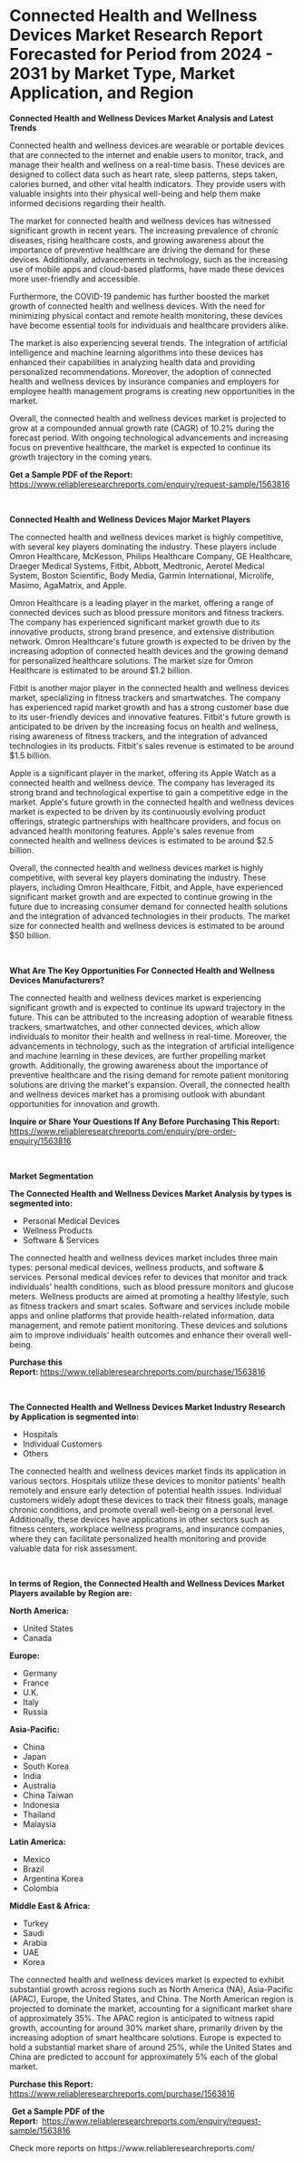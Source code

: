 <p><h1>Connected Health and Wellness Devices Market Research Report Forecasted for Period from 2024 -  2031 by Market Type, Market Application, and Region</h1></p><p><strong>Connected Health and Wellness Devices Market Analysis and Latest Trends</strong></p>
<p><p>Connected health and wellness devices are wearable or portable devices that are connected to the internet and enable users to monitor, track, and manage their health and wellness on a real-time basis. These devices are designed to collect data such as heart rate, sleep patterns, steps taken, calories burned, and other vital health indicators. They provide users with valuable insights into their physical well-being and help them make informed decisions regarding their health.</p><p>The market for connected health and wellness devices has witnessed significant growth in recent years. The increasing prevalence of chronic diseases, rising healthcare costs, and growing awareness about the importance of preventive healthcare are driving the demand for these devices. Additionally, advancements in technology, such as the increasing use of mobile apps and cloud-based platforms, have made these devices more user-friendly and accessible.</p><p>Furthermore, the COVID-19 pandemic has further boosted the market growth of connected health and wellness devices. With the need for minimizing physical contact and remote health monitoring, these devices have become essential tools for individuals and healthcare providers alike.</p><p>The market is also experiencing several trends. The integration of artificial intelligence and machine learning algorithms into these devices has enhanced their capabilities in analyzing health data and providing personalized recommendations. Moreover, the adoption of connected health and wellness devices by insurance companies and employers for employee health management programs is creating new opportunities in the market.</p><p>Overall, the connected health and wellness devices market is projected to grow at a compounded annual growth rate (CAGR) of 10.2% during the forecast period. With ongoing technological advancements and increasing focus on preventive healthcare, the market is expected to continue its growth trajectory in the coming years.</p></p>
<p><strong>Get a Sample PDF of the Report:&nbsp;</strong> <a href="https://www.reliableresearchreports.com/enquiry/request-sample/1563816">https://www.reliableresearchreports.com/enquiry/request-sample/1563816</a></p>
<p>&nbsp;</p>
<p><strong>Connected Health and Wellness Devices Major Market Players</strong></p>
<p><p>The connected health and wellness devices market is highly competitive, with several key players dominating the industry. These players include Omron Healthcare, McKesson, Philips Healthcare Company, GE Healthcare, Draeger Medical Systems, Fitbit, Abbott, Medtronic, Aerotel Medical System, Boston Scientific, Body Media, Garmin International, Microlife, Masimo, AgaMatrix, and Apple.</p><p>Omron Healthcare is a leading player in the market, offering a range of connected devices such as blood pressure monitors and fitness trackers. The company has experienced significant market growth due to its innovative products, strong brand presence, and extensive distribution network. Omron Healthcare's future growth is expected to be driven by the increasing adoption of connected health devices and the growing demand for personalized healthcare solutions. The market size for Omron Healthcare is estimated to be around $1.2 billion.</p><p>Fitbit is another major player in the connected health and wellness devices market, specializing in fitness trackers and smartwatches. The company has experienced rapid market growth and has a strong customer base due to its user-friendly devices and innovative features. Fitbit's future growth is anticipated to be driven by the increasing focus on health and wellness, rising awareness of fitness trackers, and the integration of advanced technologies in its products. Fitbit's sales revenue is estimated to be around $1.5 billion.</p><p>Apple is a significant player in the market, offering its Apple Watch as a connected health and wellness device. The company has leveraged its strong brand and technological expertise to gain a competitive edge in the market. Apple's future growth in the connected health and wellness devices market is expected to be driven by its continuously evolving product offerings, strategic partnerships with healthcare providers, and focus on advanced health monitoring features. Apple's sales revenue from connected health and wellness devices is estimated to be around $2.5 billion.</p><p>Overall, the connected health and wellness devices market is highly competitive, with several key players dominating the industry. These players, including Omron Healthcare, Fitbit, and Apple, have experienced significant market growth and are expected to continue growing in the future due to increasing consumer demand for connected health solutions and the integration of advanced technologies in their products. The market size for connected health and wellness devices is estimated to be around $50 billion.</p></p>
<p>&nbsp;</p>
<p><strong>What Are The Key Opportunities For Connected Health and Wellness Devices Manufacturers?</strong></p>
<p><p>The connected health and wellness devices market is experiencing significant growth and is expected to continue its upward trajectory in the future. This can be attributed to the increasing adoption of wearable fitness trackers, smartwatches, and other connected devices, which allow individuals to monitor their health and wellness in real-time. Moreover, the advancements in technology, such as the integration of artificial intelligence and machine learning in these devices, are further propelling market growth. Additionally, the growing awareness about the importance of preventive healthcare and the rising demand for remote patient monitoring solutions are driving the market's expansion. Overall, the connected health and wellness devices market has a promising outlook with abundant opportunities for innovation and growth.</p></p>
<p><strong>Inquire or Share Your Questions If Any Before Purchasing This Report:</strong> <a href="https://www.reliableresearchreports.com/enquiry/pre-order-enquiry/1563816">https://www.reliableresearchreports.com/enquiry/pre-order-enquiry/1563816</a></p>
<p>&nbsp;</p>
<p><strong>Market Segmentation</strong></p>
<p><strong>The Connected Health and Wellness Devices Market Analysis by types is segmented into:</strong></p>
<p><ul><li>Personal Medical Devices</li><li>Wellness Products</li><li>Software & Services</li></ul></p>
<p><p>The connected health and wellness devices market includes three main types: personal medical devices, wellness products, and software & services. Personal medical devices refer to devices that monitor and track individuals' health conditions, such as blood pressure monitors and glucose meters. Wellness products are aimed at promoting a healthy lifestyle, such as fitness trackers and smart scales. Software and services include mobile apps and online platforms that provide health-related information, data management, and remote patient monitoring. These devices and solutions aim to improve individuals' health outcomes and enhance their overall well-being.</p></p>
<p><strong>Purchase this Report:&nbsp;</strong><a href="https://www.reliableresearchreports.com/purchase/1563816">https://www.reliableresearchreports.com/purchase/1563816</a></p>
<p>&nbsp;</p>
<p><strong>The Connected Health and Wellness Devices Market Industry Research by Application is segmented into:</strong></p>
<p><ul><li>Hospitals</li><li>Individual Customers</li><li>Others</li></ul></p>
<p><p>The connected health and wellness devices market finds its application in various sectors. Hospitals utilize these devices to monitor patients' health remotely and ensure early detection of potential health issues. Individual customers widely adopt these devices to track their fitness goals, manage chronic conditions, and promote overall well-being on a personal level. Additionally, these devices have applications in other sectors such as fitness centers, workplace wellness programs, and insurance companies, where they can facilitate personalized health monitoring and provide valuable data for risk assessment.</p></p>
<p>&nbsp;</p>
<p><strong>In terms of Region, the Connected Health and Wellness Devices Market Players available by Region are:</strong></p>
<p>
    <p> <strong> North America: </strong>
        <ul>
            <li>United States</li>
            <li>Canada</li>
        </ul>
        </p> 
    <p> <strong> Europe: </strong>
        <ul>
            <li>Germany</li>
            <li>France</li>
            <li>U.K.</li>
            <li>Italy</li>
            <li>Russia</li>
        </ul>
        </p> 
    <p> <strong> Asia-Pacific: </strong>
        <ul>
            <li>China</li>
            <li>Japan</li>
            <li>South Korea</li>
            <li>India</li>
            <li>Australia</li>
            <li>China Taiwan</li>
            <li>Indonesia</li>
            <li>Thailand</li>
            <li>Malaysia</li>
        </ul>
        </p> 
    <p> <strong> Latin America: </strong>
        <ul>
            <li>Mexico</li>
            <li>Brazil</li>
            <li>Argentina Korea</li>
            <li>Colombia</li>
        </ul>
        </p> 
    <p> <strong> Middle East & Africa: </strong>
        <ul>
            <li>Turkey</li>
            <li>Saudi</li>
            <li>Arabia</li>
            <li>UAE</li>
            <li>Korea</li>
        </ul>
    </p>
    </p>
<p><p>The connected health and wellness devices market is expected to exhibit substantial growth across regions such as North America (NA), Asia-Pacific (APAC), Europe, the United States, and China. The North American region is projected to dominate the market, accounting for a significant market share of approximately 35%. The APAC region is anticipated to witness rapid growth, accounting for around 30% market share, primarily driven by the increasing adoption of smart healthcare solutions. Europe is expected to hold a substantial market share of around 25%, while the United States and China are predicted to account for approximately 5% each of the global market.</p></p>
<p><strong>Purchase this Report: </strong><a href="https://www.reliableresearchreports.com/purchase/1563816">https://www.reliableresearchreports.com/purchase/1563816</a></p>
<p>&nbsp;<strong>Get a Sample PDF of the Report:&nbsp;&nbsp;</strong><a href="https://www.reliableresearchreports.com/enquiry/request-sample/1563816">https://www.reliableresearchreports.com/enquiry/request-sample/1563816</a></p>
<p><strong></strong></p>
<p>Check more reports on https://www.reliableresearchreports.com/</p>